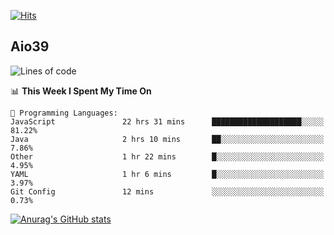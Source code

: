 [![Hits](https://hits.seeyoufarm.com/api/count/incr/badge.svg?url=https%3A%2F%2Fgithub.com%2Faio39&count_bg=%2339C5BB&title_bg=%23555555&icon=&icon_color=%23E7E7E7&title=hits&edge_flat=false)](https://hits.seeyoufarm.com)

## Aio39

<!--START_SECTION:waka-->
![Lines of code](https://img.shields.io/badge/From%20Hello%20World%20I%27ve%20Written-392218%20lines%20of%20code-blue)

📊 **This Week I Spent My Time On** 

```text
💬 Programming Languages: 
JavaScript               22 hrs 31 mins      ████████████████████░░░░░   81.22% 
Java                     2 hrs 10 mins       ██░░░░░░░░░░░░░░░░░░░░░░░   7.86% 
Other                    1 hr 22 mins        █░░░░░░░░░░░░░░░░░░░░░░░░   4.95% 
YAML                     1 hr 6 mins         █░░░░░░░░░░░░░░░░░░░░░░░░   3.97% 
Git Config               12 mins             ░░░░░░░░░░░░░░░░░░░░░░░░░   0.73%

```


<!--END_SECTION:waka-->
[![Anurag's GitHub stats](https://github-readme-stats.vercel.app/api?username=aio39)](https://github.com/anuraghazra/github-readme-stats)

<!--
**aio39/aio39** is a ✨ _special_ ✨ repository because its `README.md` (this file) appears on your GitHub profile.

Here are some ideas to get you started:

- 🔭 I’m currently working on ...
- 🌱 I’m currently learning ...
- 👯 I’m looking to collaborate on ...
- 🤔 I’m looking for help with ...
- 💬 Ask me about ...
- 📫 How to reach me: ...
- 😄 Pronouns: ...
- ⚡ Fun fact: ...
-->

